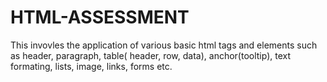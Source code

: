 # HTML-ASSESSMENT
This invovles the application of various basic html tags and elements such as header, paragraph, table( header, row, data), anchor(tooltip), text formating, lists, image, links, forms etc.
